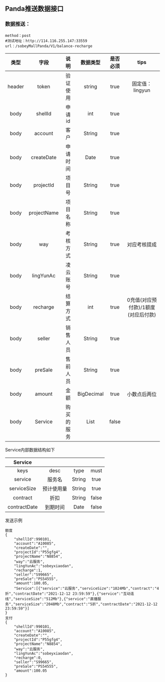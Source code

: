 ## Panda推送数据接口

### 数据推送：

```
method：post
#测试地址：http://114.116.255.147:33559
url：/sobeyMallPanda/V1/balance-recharge
```

|  类型  |    字段     |    说明    |  数据类型  | 是否必须 |                tips                 |
| :----: | :---------: | :--------: | :--------: | :------: | :---------------------------------: |
| header |    token    |  验证使用  |   string   |   true   |           固定值：lingyun           |
|  body  |   shellId   |   申请id   |    int     |   true   |                                     |
|  body  |   account   |    客户    |   String   |   true   |                                     |
|  body  | createDate  |  申请时间  |    Date    |   true   |                                     |
|  body  |  projectId  |   项目号   |   String   |   true   |                                     |
|  body  | projectName |  项目名称  |   String   |   true   |                                     |
|  body  |     way     |  考核方式  |   String   |   true   |            对应考核提成             |
|  body  |  lingYunAc  |  凌云账号  |   String   |   true   |                                     |
|  body  |  recharge   |  结算方式  |    int     |   true   | 0充值(对应预付款)/1额度(对应后付款) |
|  body  |   seller    |  销售人员  |   String   |   true   |                                     |
|  body  |   preSale   |  售前人员  |   String   |   true   |                                     |
|  body  |   amount    |    金额    | BigDecimal |   true   |            小数点后两位             |
|  body  |   Service   | 购买的服务 |    List    |  false   |                                     |

Service内部数据结构如下

|   Service    |            |        |       |
| :----------: | :--------: | :----: | :---: |
|     keys     |    desc    |  type  | must  |
|   service    |   服务名   | String | true  |
| serviceSize  | 预计使用量 | String | true  |
|   contract   |    折扣    | String | false |
| contractDate |  到期时间  |  Date  | false |

发送示例

```
额度
{
	"shellId":990101,
    "account":"A10085",
    "createDate":"",
    "projectId":"P55gfg4",
    "projectName":"N8854", 
    "way":"云服务",
    "lingYunAc":"sobeyxiaodan",
    "recharge":1,
    "seller":"S99665",
    "preSale":"PS54555",
    "amount":100.05,
    "Service":[{"service":"云服务","serviceSize":"1024Mb","contract":"4折","contractDate":"2021-12-12 23:59:59"},{"service":"互动连线","serviceSize":"512Mb"},{"service":"直播服务","serviceSize":"2048Mb","contract":"5折","contractDate":"2021-12-12 23:59:59"}]
}
支付
{
	"shellId":990101,
    "account":"A10085",
    "createDate":"",
    "projectId":"P55gfg4",
    "projectName":"N8854", 
    "way":"云服务",
    "lingYunAc":"sobeyxiaodan",
    "recharge":0,
    "seller":"S99665",
    "preSale":"PS54555",
    "amount":100.05
}
```